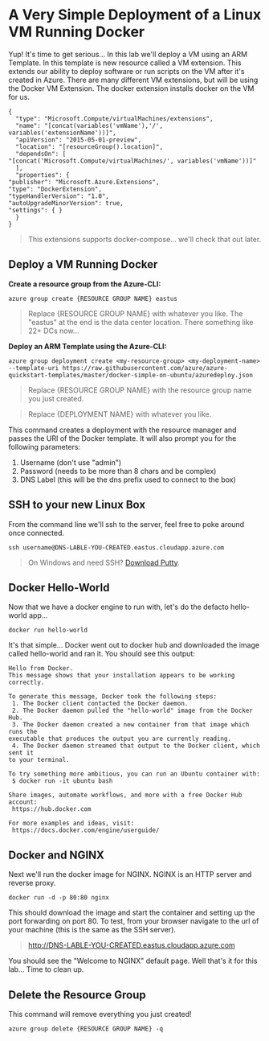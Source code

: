 # A Very Simple Deployment of a Linux VM Running Docker #
Yup! It's time to get serious... In this lab we'll deploy a VM using an ARM Template. In this template is new resource called a VM extension. This extends our ability to deploy software or run scripts on the VM after it's created in Azure. There are many different VM extensions, but will be using the Docker VM Extension. The docker extension installs docker on the VM for us.

    {
      "type": "Microsoft.Compute/virtualMachines/extensions",
      "name": "[concat(variables('vmName'),'/', variables('extensionName'))]",
      "apiVersion": "2015-05-01-preview",
      "location": "[resourceGroup().location]",
      "dependsOn": [
    "[concat('Microsoft.Compute/virtualMachines/', variables('vmName'))]"
      ],
      "properties": {
    "publisher": "Microsoft.Azure.Extensions",
    "type": "DockerExtension",
    "typeHandlerVersion": "1.0",
    "autoUpgradeMinorVersion": true,
    "settings": { }
      }
    }

> This extensions supports docker-compose... we'll check that out later.

## Deploy a VM Running Docker
**Create a resource group from the Azure-CLI:**

    azure group create {RESOURCE GROUP NAME} eastus

> Replace {RESOURCE GROUP NAME} with whatever you like. The "eastus" at the end is the data center location. There something like 22+ DCs now...

**Deploy an ARM Template using the Azure-CLI:**

    azure group deployment create <my-resource-group> <my-deployment-name> --template-uri https://raw.githubusercontent.com/azure/azure-quickstart-templates/master/docker-simple-on-ubuntu/azuredeploy.json

> Replace {RESOURCE GROUP NAME} with the resource group name you just created.

> Replace {DEPLOYMENT NAME} with whatever you like.

This command creates a deployment with the resource manager and passes the URI of the Docker template. It will also prompt you for the following parameters:

1. Username (don't use "admin")
2. Password (needs to be more than 8 chars and be complex)
3. DNS Label (this will be the dns prefix used to connect to the box)

## SSH to your new Linux Box ##
From the command line we'll ssh to the server, feel free to poke around once connected.

    ssh username@DNS-LABLE-YOU-CREATED.eastus.cloudapp.azure.com

> On Windows and need SSH? [Download Putty](http://www.chiark.greenend.org.uk/~sgtatham/putty/download.html).

## Docker Hello-World ##
Now that we have a docker engine to run with, let's do the defacto hello-world app...

    docker run hello-world

It's that simple... Docker went out to docker hub and downloaded the image called hello-world and ran it. You should see this output:

    Hello from Docker.
    This message shows that your installation appears to be working correctly.
    
    To generate this message, Docker took the following steps:
     1. The Docker client contacted the Docker daemon.
     2. The Docker daemon pulled the "hello-world" image from the Docker Hub.
     3. The Docker daemon created a new container from that image which runs the
    executable that produces the output you are currently reading.
     4. The Docker daemon streamed that output to the Docker client, which sent it
    to your terminal.
    
    To try something more ambitious, you can run an Ubuntu container with:
     $ docker run -it ubuntu bash
    
    Share images, automate workflows, and more with a free Docker Hub account:
     https://hub.docker.com
    
    For more examples and ideas, visit:
     https://docs.docker.com/engine/userguide/

## Docker and NGINX
Next we'll run the docker image for NGINX. NGINX is an HTTP server and reverse proxy.

    docker run -d -p 80:80 nginx

This should download the image and start the container and setting up the port forwarding on port 80. To test, from your browser navigate to the url of your machine (this is the same as the SSH server).

> http://DNS-LABLE-YOU-CREATED.eastus.cloudapp.azure.com

You should see the "Welcome to NGINX" default page. Well that's it for this lab... Time to clean up.

## Delete the Resource Group ##
This command will remove everything you just created!

    azure group delete {RESOURCE GROUP NAME} -q